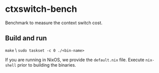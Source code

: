 
# ctxswitch-bench
Benchmark to measure the context switch cost.

## Build and run
`make` \\
`sudo taskset -c 0 ./<bin-name>`

If you are running in NixOS, we provide the `default.nix` file. Execute `nix-shell` prior to building the binaries.
